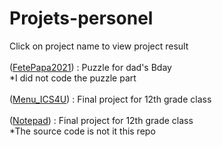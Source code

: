 # Projets-personel
Click on project name to view project result<br/>
<br/>
([FetePapa2021](https://jerbail31.github.io/Projets-personel/FetePapa2021/index.html)) : Puzzle for dad's Bday<br/>
*I did not code the puzzle part<br/>
<br/>
([Menu_ICS4U](https://jerbail31.github.io/Projets-personel/Menu_ICS4U/ProjetFinal.html)) : Final project for 12th grade class<br/>
<br/>
([Notepad](https://jerbail31.github.io/notepad/notepad/app/index.html)) : Final project for 12th grade class<br/>
*The source code is not it this repo<br/>
<br/>
